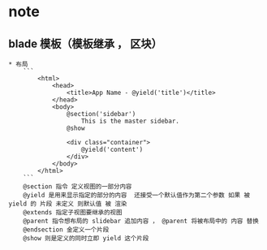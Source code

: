 # note  
<!-- https://learnku.com/docs/laravel/7.x/blade/7470#defining-a-layout -->
## blade 模板（模板继承 ， 区块）
    * 布局
        ```
            <html>
                <head>
                    <title>App Name - @yield('title')</title>
                </head>
                <body>
                    @section('sidebar')
                        This is the master sidebar.
                    @show

                    <div class="container">
                        @yield('content')
                    </div>
                </body>
            </html>
        ```
        @section 指令 定义视图的一部分内容 
        @yield 是用来显示指定的部分的内容  还接受一个默认值作为第二个参数 如果 被 yield 的 片段 未定义 则默认值 被 渲染
        @extends 指定子视图要继承的视图
        @parent 指令想布局的 slidebar 追加内容 ， @parent 将被布局中的 内容 替换
        @endsection 金定义一个片段
        @show 则是定义的同时立即 yield 这个片段
